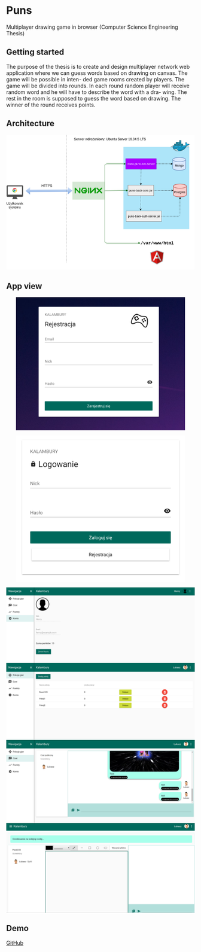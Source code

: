 # Puns

Multiplayer drawing game in browser (Computer Science Engineering Thesis)

## Getting started

The purpose of the thesis is to create and design multiplayer network web application
where we can guess words based on drawing on canvas. The game will be possible in inten-
ded game rooms created by players. The game will be divided into rounds. In each round
random player will receive random word and he will have to describe the word with a dra-
wing. The rest in the room is supposed to guess the word based on drawing. The winner of
the round receives points.

## Architecture

<p align="center">
<img src="https://raw.githubusercontent.com/lukascode/puns/master/docs/Architecture.png">
</p>

## App view

<p align="center">
<img align="center" width="452" height="356" src="https://raw.githubusercontent.com/lukascode/puns/master/docs/ui_register.png">
</p>

<p align="center">
<img align="center" width="452" height="392" src="https://raw.githubusercontent.com/lukascode/puns/master/docs/ui_login.png">
</p>

<img align="center" src="https://raw.githubusercontent.com/lukascode/puns/master/docs/ui_account.png">

<img align="center" src="https://raw.githubusercontent.com/lukascode/puns/master/docs/ui_dashboard.png">

<img align="center" src="https://raw.githubusercontent.com/lukascode/puns/master/docs/ui_public_chat.png">

<img align="center" src="https://raw.githubusercontent.com/lukascode/puns/master/docs/ui_room.png">

## Demo

[GitHub](https://drive.google.com/open?id=1CCIXSYMt2ZyPgv13o3u30GIINxlBTG23)
